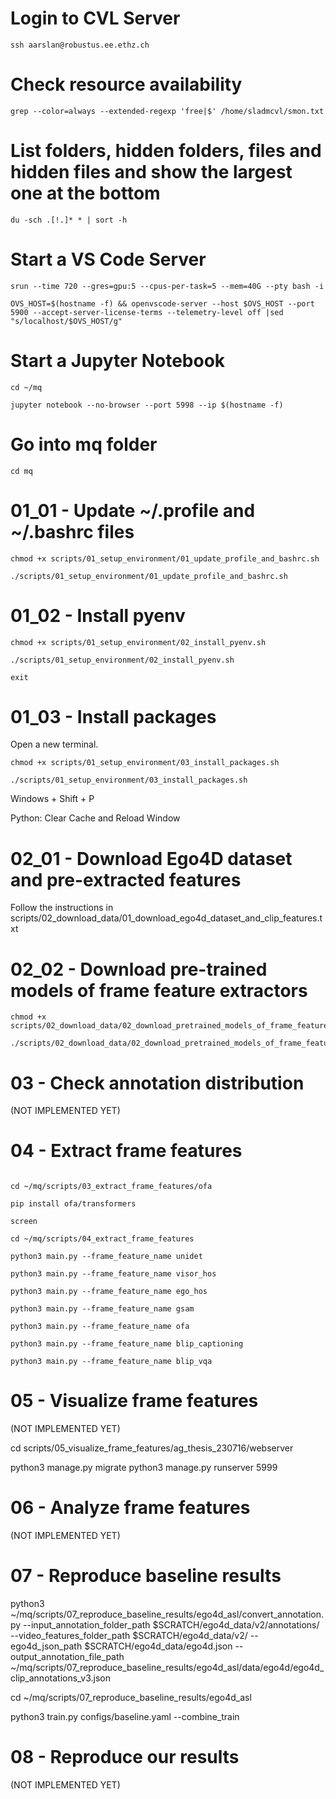 # Login to CVL Server

```
ssh aarslan@robustus.ee.ethz.ch
```

# Check resource availability

```
grep --color=always --extended-regexp 'free|$' /home/sladmcvl/smon.txt
```

# List folders, hidden folders, files and hidden files and show the largest one at the bottom

```
du -sch .[!.]* * | sort -h
```

# Start a VS Code Server

```
srun --time 720 --gres=gpu:5 --cpus-per-task=5 --mem=40G --pty bash -i

OVS_HOST=$(hostname -f) && openvscode-server --host $OVS_HOST --port 5900 --accept-server-license-terms --telemetry-level off |sed "s/localhost/$OVS_HOST/g"
```

# Start a Jupyter Notebook

```
cd ~/mq

jupyter notebook --no-browser --port 5998 --ip $(hostname -f)
```

# Go into mq folder

```
cd mq
```

# 01_01 - Update ~/.profile and ~/.bashrc files

```
chmod +x scripts/01_setup_environment/01_update_profile_and_bashrc.sh

./scripts/01_setup_environment/01_update_profile_and_bashrc.sh
```

# 01_02 - Install pyenv

```
chmod +x scripts/01_setup_environment/02_install_pyenv.sh

./scripts/01_setup_environment/02_install_pyenv.sh

exit
```

# 01_03 - Install packages

Open a new terminal.

```
chmod +x scripts/01_setup_environment/03_install_packages.sh

./scripts/01_setup_environment/03_install_packages.sh
```

Windows + Shift + P

Python: Clear Cache and Reload Window

# 02_01 - Download Ego4D dataset and pre-extracted features

Follow the instructions in scripts/02_download_data/01_download_ego4d_dataset_and_clip_features.txt

# 02_02 - Download pre-trained models of frame feature extractors

```
chmod +x scripts/02_download_data/02_download_pretrained_models_of_frame_feature_extractors.sh

./scripts/02_download_data/02_download_pretrained_models_of_frame_feature_extractors.sh
```

# 03 - Check annotation distribution

(NOT IMPLEMENTED YET)

# 04 - Extract frame features

```

cd ~/mq/scripts/03_extract_frame_features/ofa

pip install ofa/transformers

screen

cd ~/mq/scripts/04_extract_frame_features

python3 main.py --frame_feature_name unidet

python3 main.py --frame_feature_name visor_hos

python3 main.py --frame_feature_name ego_hos

python3 main.py --frame_feature_name gsam

python3 main.py --frame_feature_name ofa

python3 main.py --frame_feature_name blip_captioning

python3 main.py --frame_feature_name blip_vqa
```

# 05 - Visualize frame features

(NOT IMPLEMENTED YET)

cd scripts/05_visualize_frame_features/ag_thesis_230716/webserver

python3 manage.py migrate
python3 manage.py runserver 5999

# 06 - Analyze frame features

(NOT IMPLEMENTED YET)

# 07 - Reproduce baseline results

python3 ~/mq/scripts/07_reproduce_baseline_results/ego4d_asl/convert_annotation.py --input_annotation_folder_path $SCRATCH/ego4d_data/v2/annotations/ --video_features_folder_path $SCRATCH/ego4d_data/v2/ --ego4d_json_path $SCRATCH/ego4d_data/ego4d.json --output_annotation_file_path ~/mq/scripts/07_reproduce_baseline_results/ego4d_asl/data/ego4d/ego4d_clip_annotations_v3.json

cd ~/mq/scripts/07_reproduce_baseline_results/ego4d_asl

python3 train.py configs/baseline.yaml --combine_train

# 08 - Reproduce our results

(NOT IMPLEMENTED YET)
